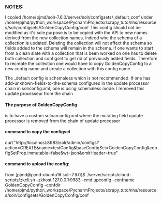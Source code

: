 ### NOTES:
I copied /home/pjmd/solr-7.6.0/server/solr/configsets/_default_conf under
/home/pjmd/python_workspace/PycharmProjects/scrapy_tuto/nhs/resources/solr/configsets/GoldenCopyConfig/conf
This config should not be modified as it's sole purpose is to be copied with the API to new names
derived from the new collection names.
Indeed whe the schema of a collection is updated. Deleting the collection will not
affect the schema so fields added to the schema will remain in the schema.
If one wants to start from a clean slate with a collection that is been worked on
one has to delete both collection and configset to get rid of previously added fields. 
Therefore to recreate the collection one would have to copy GoldenCopyConfig to
 a new config name and create a collection with this config name.
 
The _default config is schemaless which is not recommended:
If one has add-unknown-fields-to-the-schema configured in the update processor 
chain in solrconfig.xml, one is using schemaless mode.
I removed this update processeur from the chain

#### The purpose of GoldenCopyConfig 
is to have a custom soloarconfig.xml where
 the mutating field update processor is removed from the chain of update processor
 
#### command to copy the configset
curl "http://localhost:8983/solr/admin/configs?action=CREATE&name=testConfig&baseConfigSet=GoldenCopyConfig&configSetProp.immutable=false&wt=json&omitHeader=true"
 
#### command to upload the config:
from [pjmd@pjmd-ubuntu16 solr-7.6.0]$ 
./server/scripts/cloud-scripts/zkcli.sh -zkhost 127.0.0.1:9983 -cmd upconfig -confname GoldenCopyConfig -confdir /home/pjmd/python_workspace/PycharmProjects/scrapy_tuto/nhs/resources/solr/configsets/GoldenCopyConfig/conf